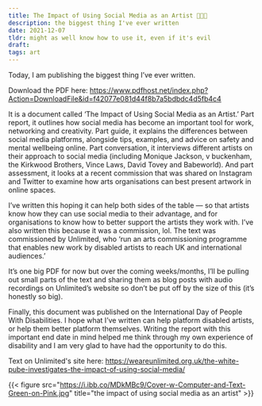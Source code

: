 ```yaml
---
title: The Impact of Using Social Media as an Artist 👩🏻‍💻
description: the biggest thing I've ever written
date: 2021-12-07
tldr: might as well know how to use it, even if it's evil
draft: 
tags: art
---
```


Today, I am publishing the biggest thing I’ve ever written.

Download the PDF here: https://www.pdfhost.net/index.php?Action=DownloadFile&id=f42077e081d44f8b7a5bdbdc4d5fb4c4

It is a document called ‘The Impact of Using Social Media as an Artist.’ Part report, it outlines how social media has become an important tool for work, networking and creativity. Part guide, it explains the differences between social media platforms, alongside tips, examples, and advice on safety and mental wellbeing online. Part conversation, it interviews different artists on their approach to social media (including Monique Jackson, v buckenham, the Kirkwood Brothers, Vince Laws, David Tovey and Babeworld). And part assessment, it looks at a recent commission that was shared on Instagram and Twitter to examine how arts organisations can best present artwork in online spaces.

I’ve written this hoping it can help both sides of the table — so that artists know how they can use social media to their advantage, and for organisations to know how to better support the artists they work with. I’ve also written this because it was a commission, lol. The text was commissioned by Unlimited, who ‘run an arts commissioning programme that enables new work by disabled artists to reach UK and international audiences.’

It’s one big PDF for now but over the coming weeks/months, I’ll be pulling out small parts of the text and sharing them as blog posts with audio recordings on Unlimited’s website so don’t be put off by the size of this (it’s honestly so big). 

Finally, this document was published on the International Day of People With Disabilities. I hope what I’ve written can help platform disabled artists, or help them better platform themselves. Writing the report with this important end date in mind helped me think through my own experience of disability and I am very glad to have had the opportunity to do this. 

Text on Unlimited's site here: https://weareunlimited.org.uk/the-white-pube-investigates-the-impact-of-using-social-media/

{{< figure src="https://i.ibb.co/MDkMBc9/Cover-w-Computer-and-Text-Green-on-Pink.jpg" title="the impact of using social media as an artist" >}}
